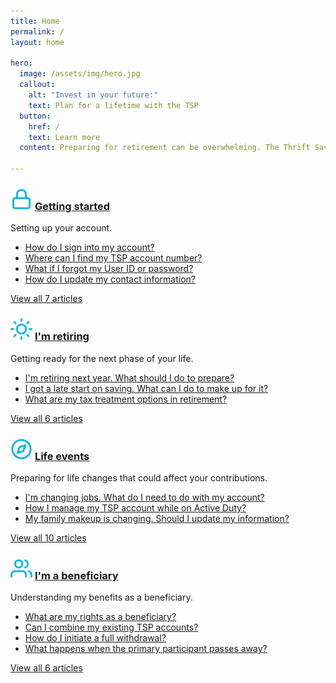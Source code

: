 ```yaml
---
title: Home
permalink: /
layout: home

hero:
  image: /assets/img/hero.jpg
  callout:
    alt: "Invest in your future:"
    text: Plan for a lifetime with the TSP
  button:
    href: /
    text: Learn more
  content: Preparing for retirement can be overwhelming. The Thrift Savings Plan is here to make your life easier.

---
```


<div class="help-grid">
  <div class="usa-grid-full md-flex">
    <div class="usa-width-one-half flex flex-column">
      <h3 class="h2 normal flex">
        <img src="/assets/img/icons/lock.svg" width="35" alt="" class="mr1">
        <a href="#">Getting started</a>
      </h3>
      <p>Setting up your account.</p>
      <ul class="flex-auto">
        <li><a href="#">How do I sign into my account?</a></li>
        <li><a href="#">Where can I find my TSP account number?</a></li>
        <li><a href="#">What if I forgot my User ID or password?</a></li>
        <li><a href="#">How do I update my contact information?</a></li>
      </ul>
      <a href="#" class="usa-button block">View all 7 articles</a>
    </div>
    <div class="usa-width-one-half flex flex-column">
      <h3 class="h2 normal flex">
        <img src="/assets/img/icons/sun.svg" width="35" alt="" class="mr1">
        <a href="#">I'm retiring</a>
      </h3>
      <p>Getting ready for the next phase of your life.</p>
      <ul class="flex-auto">
        <li><a href="#">I'm retiring next year. What should I do to prepare?</a></li>
        <li><a href="#">I got a late start on saving. What can I do to make up for it?</a></li>
        <li><a href="#">What are my tax treatment options in retirement?</a></li>
      </ul>
      <a href="#" class="usa-button block">View all 6 articles</a>
    </div>
  </div>
  <div class="usa-grid-full md-flex">
    <div class="usa-width-one-half flex flex-column">
      <h3 class="h2 normal flex">
        <img src="/assets/img/icons/compass.svg" width="35" alt="" class="mr1">
        <a href="#">Life events</a>
      </h3>
      <p>Preparing for life changes that could affect your contributions.</p>
      <ul class="flex-auto">
        <li><a href="#">I'm changing jobs. What do I need to do with my account?</a></li>
        <li><a href="#">How I manage my TSP account while on Active Duty?</a></li>
        <li><a href="#">My family makeup is changing. Should I update my information?</a></li>
      </ul>
      <a href="#" class="usa-button block">View all 10 articles</a>
    </div>
    <div class="usa-width-one-half flex flex-column">
      <h3 class="h2 normal flex">
        <img src="/assets/img/icons/users.svg" width="35" alt="" class="mr1">
        <a href="#">I'm a beneficiary</a>
      </h3>
      <p>Understanding my benefits as a beneficiary.</p>
      <ul class="flex-auto">
        <li><a href="#">What are my rights as a beneficiary?</a></li>
        <li><a href="#">Can I combine my existing TSP accounts?</a></li>
        <li><a href="#">How do I initiate a full withdrawal?</a></li>
        <li><a href="#">What happens when the primary participant passes away?</a></li>
      </ul>
      <a href="#" class="usa-button block">View all 6 articles</a>
    </div>
  </div>
</div>
